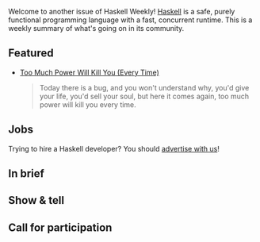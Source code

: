 Welcome to another issue of Haskell Weekly!
[Haskell](https://www.haskell.org) is a safe, purely functional programming language with a fast, concurrent runtime.
This is a weekly summary of what's going on in its community.

## Featured

- [Too Much Power Will Kill You (Every Time)](https://dimjasevic.net/marko/2021/04/03/too-much-power-will-kill-you/)
  > Today there is a bug, and you won't understand why, you'd give your life, you'd sell your soul, but here it comes again, too much power will kill you every time.

## Jobs

Trying to hire a Haskell developer?
You should [advertise with us](https://haskellweekly.news/advertising.html)!

## In brief

## Show & tell

## Call for participation
